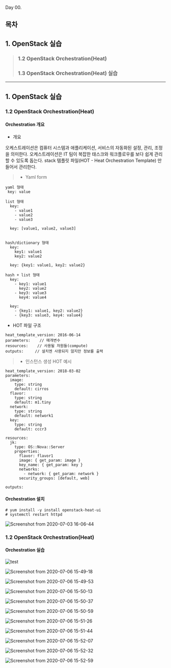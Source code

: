 Day 00.

## 목차
 
## 1. OpenStack 실습

> ### 1.2 OpenStack Orchestration(Heat)
> ### 1.3 OpenStack Orchestration(Heat) 실습


------------
 
## 1. OpenStack 실습



### 1.2 OpenStack Orchestration(Heat)


#### Orchestration 개요

* 개요


오케스트레이션은 컴퓨터 시스템과 애플리케이션, 서비스의 자동화된 설정, 관리, 조정을 의미한다. 오케스트레이션은 IT 팀이 복잡한 태스크와 워크플로우를 보다 쉽게 관리할 수 있도록 돕는다. stack 템플릿 파일(HOT - Heat Orchestration Template) 만들어서 관리한다.


> * Yaml form
```
yaml 형태
 key: value

list 형태
  key:
    - value1
    - value2
    - value3

  key: [value1, value2, value3]
  
  
hash/dictionary 형태
  key:
    key1: value1
    key2: value2
  
  key: {key1: value1, key2: value2}
  
hash + list 형태
  key:
    - key1: value1
      key2: value2
    - key3: value3
      key4: value4
   
  key:
    - {key1: value1, key2: value2}
    - {key3: value3, key4: value4}

```

* HOT 파일 구조
```
heat_template_version: 2016-06-14
parameters:    // 매개변수
resources:    // 사용될 자원들(compute)
outputs:     // 설치엔 사용되지 않지만 정보를 출력
```


> * 인스턴스 생성 HOT 예시 
```
heat_template_version: 2018-03-02
parameters:
  image:
    type: string
    default: cirros
  flavor:
    type: string
    default: m1.tiny
  network:
    type: string
    default: network1
  key:
    type: string
    default: cccr3

resources:
  jk:
    type: OS::Nova::Server
    properties:
      flavor: flavor1
      image: { get_param: image }
      key_name: { get_param: key }
      networks:
        - network: { get_param: network }
      security_groups: [default, web]
        
outputs:
```

#### Orchestration 설치
```
# yum install -y install openstack-heat-ui
# systemctl restart httpd

```

![Screenshot from 2020-07-03 16-06-44](https://user-images.githubusercontent.com/56064985/86441473-39e72a00-bd47-11ea-8f79-8da20c07866e.png)






### 1.2 OpenStack Orchestration(Heat)


#### Orchestration 실습


![test](https://user-images.githubusercontent.com/56064985/86563493-6dbc8c80-bf9f-11ea-93cb-0dcf27e217f9.png)


![Screenshot from 2020-07-06 15-49-18](https://user-images.githubusercontent.com/56064985/86682174-44513e80-c03b-11ea-8d2a-aa6e075cad9e.png)



![Screenshot from 2020-07-06 15-49-53](https://user-images.githubusercontent.com/56064985/86564506-4cf53680-bfa1-11ea-8ada-ad93bc1c4298.png)

![Screenshot from 2020-07-06 15-50-13](https://user-images.githubusercontent.com/56064985/86564509-4ebefa00-bfa1-11ea-9e1a-ac71e8453c5f.png)

![Screenshot from 2020-07-06 15-50-37](https://user-images.githubusercontent.com/56064985/86564512-4ff02700-bfa1-11ea-9055-7095f53a5be3.png)

![Screenshot from 2020-07-06 15-50-59](https://user-images.githubusercontent.com/56064985/86564519-51215400-bfa1-11ea-87e9-5f9fc25f4def.png)

![Screenshot from 2020-07-06 15-51-26](https://user-images.githubusercontent.com/56064985/86564524-52528100-bfa1-11ea-8222-f83fb4562c31.png)


![Screenshot from 2020-07-06 15-51-44](https://user-images.githubusercontent.com/56064985/86564531-54b4db00-bfa1-11ea-96d2-bdb715ef710f.png)

![Screenshot from 2020-07-06 15-52-07](https://user-images.githubusercontent.com/56064985/86564533-55e60800-bfa1-11ea-8b5c-c231f2ce2087.png)

![Screenshot from 2020-07-06 15-52-32](https://user-images.githubusercontent.com/56064985/86564538-57173500-bfa1-11ea-987e-e426bb2ecc71.png)

![Screenshot from 2020-07-06 15-52-59](https://user-images.githubusercontent.com/56064985/86564539-58486200-bfa1-11ea-843e-7d31253dba10.png)




















